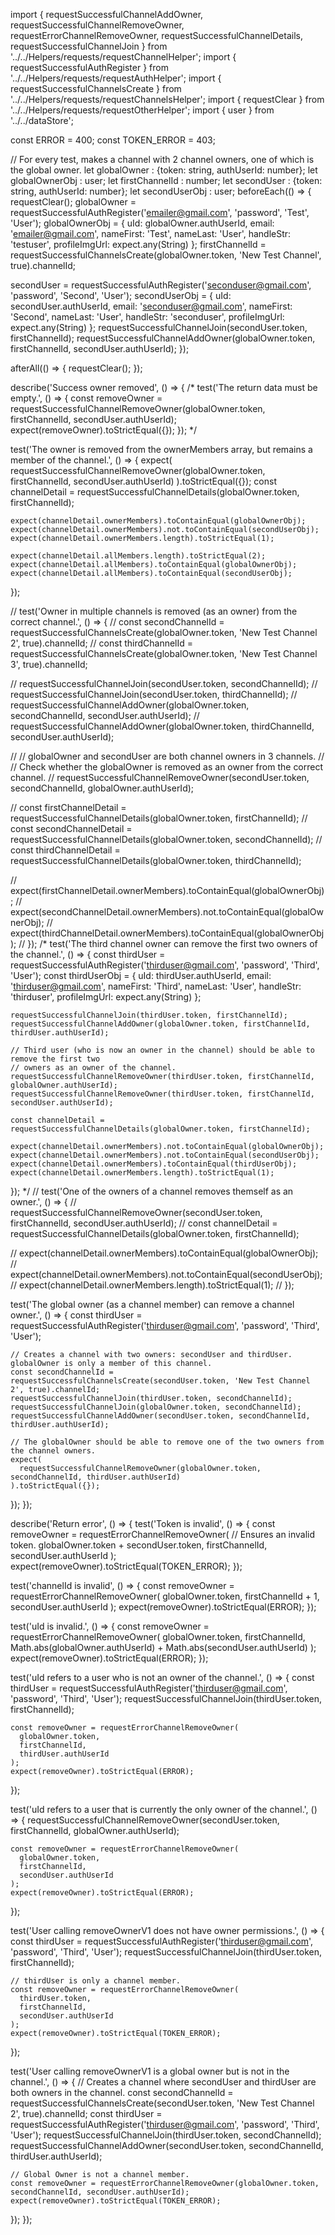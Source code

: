 import {
  requestSuccessfulChannelAddOwner,
  requestSuccessfulChannelRemoveOwner, requestErrorChannelRemoveOwner,
  requestSuccessfulChannelDetails, requestSuccessfulChannelJoin
} from '../../Helpers/requests/requestChannelHelper';
import { requestSuccessfulAuthRegister } from '../../Helpers/requests/requestAuthHelper';
import { requestSuccessfulChannelsCreate } from '../../Helpers/requests/requestChannelsHelper';
import { requestClear } from '../../Helpers/requests/requestOtherHelper';
import { user } from '../../dataStore';

const ERROR = 400;
const TOKEN_ERROR = 403;

// For every test, makes a channel with 2 channel owners, one of which is the global owner.
let globalOwner : {token: string, authUserId: number};
let globalOwnerObj : user;
let firstChannelId : number;
let secondUser : {token: string, authUserId: number};
let secondUserObj : user;
beforeEach(() => {
  requestClear();
  globalOwner = requestSuccessfulAuthRegister('emailer@gmail.com', 'password', 'Test', 'User');
  globalOwnerObj = {
    uId: globalOwner.authUserId,
    email: 'emailer@gmail.com',
    nameFirst: 'Test',
    nameLast: 'User',
    handleStr: 'testuser',
    profileImgUrl: expect.any(String)
  };
  firstChannelId = requestSuccessfulChannelsCreate(globalOwner.token, 'New Test Channel', true).channelId;

  secondUser = requestSuccessfulAuthRegister('seconduser@gmail.com', 'password', 'Second', 'User');
  secondUserObj = {
    uId: secondUser.authUserId,
    email: 'seconduser@gmail.com',
    nameFirst: 'Second',
    nameLast: 'User',
    handleStr: 'seconduser',
    profileImgUrl: expect.any(String)
  };
  requestSuccessfulChannelJoin(secondUser.token, firstChannelId);
  requestSuccessfulChannelAddOwner(globalOwner.token, firstChannelId, secondUser.authUserId);
});

afterAll(() => {
  requestClear();
});

describe('Success owner removed', () => {
  /*
  test('The return data must be empty.', () => {
    const removeOwner = requestSuccessfulChannelRemoveOwner(globalOwner.token, firstChannelId, secondUser.authUserId);
    expect(removeOwner).toStrictEqual({});
  });
  */

  test('The owner is removed from the ownerMembers array, but remains a member of the channel.', () => {
    expect(
      requestSuccessfulChannelRemoveOwner(globalOwner.token, firstChannelId, secondUser.authUserId)
    ).toStrictEqual({});
    const channelDetail = requestSuccessfulChannelDetails(globalOwner.token, firstChannelId);

    expect(channelDetail.ownerMembers).toContainEqual(globalOwnerObj);
    expect(channelDetail.ownerMembers).not.toContainEqual(secondUserObj);
    expect(channelDetail.ownerMembers.length).toStrictEqual(1);

    expect(channelDetail.allMembers.length).toStrictEqual(2);
    expect(channelDetail.allMembers).toContainEqual(globalOwnerObj);
    expect(channelDetail.allMembers).toContainEqual(secondUserObj);
  });

  // test('Owner in multiple channels is removed (as an owner) from the correct channel.', () => {
  //   const secondChannelId = requestSuccessfulChannelsCreate(globalOwner.token, 'New Test Channel 2', true).channelId;
  //   const thirdChannelId = requestSuccessfulChannelsCreate(globalOwner.token, 'New Test Channel 3', true).channelId;

  //   requestSuccessfulChannelJoin(secondUser.token, secondChannelId);
  //   requestSuccessfulChannelJoin(secondUser.token, thirdChannelId);
  //   requestSuccessfulChannelAddOwner(globalOwner.token, secondChannelId, secondUser.authUserId);
  //   requestSuccessfulChannelAddOwner(globalOwner.token, thirdChannelId, secondUser.authUserId);

  //   // globalOwner and secondUser are both channel owners in 3 channels.
  //   // Check whether the globalOwner is removed as an owner from the correct channel.
  //   requestSuccessfulChannelRemoveOwner(secondUser.token, secondChannelId, globalOwner.authUserId);

  //   const firstChannelDetail = requestSuccessfulChannelDetails(globalOwner.token, firstChannelId);
  //   const secondChannelDetail = requestSuccessfulChannelDetails(globalOwner.token, secondChannelId);
  //   const thirdChannelDetail = requestSuccessfulChannelDetails(globalOwner.token, thirdChannelId);

  //   expect(firstChannelDetail.ownerMembers).toContainEqual(globalOwnerObj);
  //   expect(secondChannelDetail.ownerMembers).not.toContainEqual(globalOwnerObj);
  //   expect(thirdChannelDetail.ownerMembers).toContainEqual(globalOwnerObj);
  // });
  /*
  test('The third channel owner can remove the first two owners of the channel.', () => {
    const thirdUser = requestSuccessfulAuthRegister('thirduser@gmail.com', 'password', 'Third', 'User');
    const thirdUserObj = {
      uId: thirdUser.authUserId,
      email: 'thirduser@gmail.com',
      nameFirst: 'Third',
      nameLast: 'User',
      handleStr: 'thirduser',
      profileImgUrl: expect.any(String)
    };

    requestSuccessfulChannelJoin(thirdUser.token, firstChannelId);
    requestSuccessfulChannelAddOwner(globalOwner.token, firstChannelId, thirdUser.authUserId);

    // Third user (who is now an owner in the channel) should be able to remove the first two
    // owners as an owner of the channel.
    requestSuccessfulChannelRemoveOwner(thirdUser.token, firstChannelId, globalOwner.authUserId);
    requestSuccessfulChannelRemoveOwner(thirdUser.token, firstChannelId, secondUser.authUserId);

    const channelDetail = requestSuccessfulChannelDetails(globalOwner.token, firstChannelId);

    expect(channelDetail.ownerMembers).not.toContainEqual(globalOwnerObj);
    expect(channelDetail.ownerMembers).not.toContainEqual(secondUserObj);
    expect(channelDetail.ownerMembers).toContainEqual(thirdUserObj);
    expect(channelDetail.ownerMembers.length).toStrictEqual(1);
  });
  */
  // test('One of the owners of a channel removes themself as an owner.', () => {
  //   requestSuccessfulChannelRemoveOwner(secondUser.token, firstChannelId, secondUser.authUserId);
  //   const channelDetail = requestSuccessfulChannelDetails(globalOwner.token, firstChannelId);

  //   expect(channelDetail.ownerMembers).toContainEqual(globalOwnerObj);
  //   expect(channelDetail.ownerMembers).not.toContainEqual(secondUserObj);
  //   expect(channelDetail.ownerMembers.length).toStrictEqual(1);
  // });

  test('The global owner (as a channel member) can remove a channel owner.', () => {
    const thirdUser = requestSuccessfulAuthRegister('thirduser@gmail.com', 'password', 'Third', 'User');

    // Creates a channel with two owners: secondUser and thirdUser. globalOwner is only a member of this channel.
    const secondChannelId = requestSuccessfulChannelsCreate(secondUser.token, 'New Test Channel 2', true).channelId;
    requestSuccessfulChannelJoin(thirdUser.token, secondChannelId);
    requestSuccessfulChannelJoin(globalOwner.token, secondChannelId);
    requestSuccessfulChannelAddOwner(secondUser.token, secondChannelId, thirdUser.authUserId);

    // The globalOwner should be able to remove one of the two owners from the channel owners.
    expect(
      requestSuccessfulChannelRemoveOwner(globalOwner.token, secondChannelId, thirdUser.authUserId)
    ).toStrictEqual({});
  });
});

describe('Return error', () => {
  test('Token is invalid', () => {
    const removeOwner = requestErrorChannelRemoveOwner(
      // Ensures an invalid token.
      globalOwner.token + secondUser.token,
      firstChannelId,
      secondUser.authUserId
    );
    expect(removeOwner).toStrictEqual(TOKEN_ERROR);
  });

  test('channelId is invalid', () => {
    const removeOwner = requestErrorChannelRemoveOwner(
      globalOwner.token,
      firstChannelId + 1,
      secondUser.authUserId
    );
    expect(removeOwner).toStrictEqual(ERROR);
  });

  test('uId is invalid.', () => {
    const removeOwner = requestErrorChannelRemoveOwner(
      globalOwner.token,
      firstChannelId,
      Math.abs(globalOwner.authUserId) + Math.abs(secondUser.authUserId)
    );
    expect(removeOwner).toStrictEqual(ERROR);
  });

  test('uId refers to a user who is not an owner of the channel.', () => {
    const thirdUser = requestSuccessfulAuthRegister('thirduser@gmail.com', 'password', 'Third', 'User');
    requestSuccessfulChannelJoin(thirdUser.token, firstChannelId);

    const removeOwner = requestErrorChannelRemoveOwner(
      globalOwner.token,
      firstChannelId,
      thirdUser.authUserId
    );
    expect(removeOwner).toStrictEqual(ERROR);
  });

  test('uId refers to a user that is currently the only owner of the channel.', () => {
    requestSuccessfulChannelRemoveOwner(secondUser.token, firstChannelId, globalOwner.authUserId);

    const removeOwner = requestErrorChannelRemoveOwner(
      globalOwner.token,
      firstChannelId,
      secondUser.authUserId
    );
    expect(removeOwner).toStrictEqual(ERROR);
  });

  test('User calling removeOwnerV1 does not have owner permissions.', () => {
    const thirdUser = requestSuccessfulAuthRegister('thirduser@gmail.com', 'password', 'Third', 'User');
    requestSuccessfulChannelJoin(thirdUser.token, firstChannelId);

    // thirdUser is only a channel member.
    const removeOwner = requestErrorChannelRemoveOwner(
      thirdUser.token,
      firstChannelId,
      secondUser.authUserId
    );
    expect(removeOwner).toStrictEqual(TOKEN_ERROR);
  });

  test('User calling removeOwnerV1 is a global owner but is not in the channel.', () => {
    // Creates a channel where secondUser and thirdUser are both owners in the channel.
    const secondChannelId = requestSuccessfulChannelsCreate(secondUser.token, 'New Test Channel 2', true).channelId;
    const thirdUser = requestSuccessfulAuthRegister('thirduser@gmail.com', 'password', 'Third', 'User');
    requestSuccessfulChannelJoin(thirdUser.token, secondChannelId);
    requestSuccessfulChannelAddOwner(secondUser.token, secondChannelId, thirdUser.authUserId);

    // Global Owner is not a channel member.
    const removeOwner = requestErrorChannelRemoveOwner(globalOwner.token, secondChannelId, secondUser.authUserId);
    expect(removeOwner).toStrictEqual(TOKEN_ERROR);
  });
});
